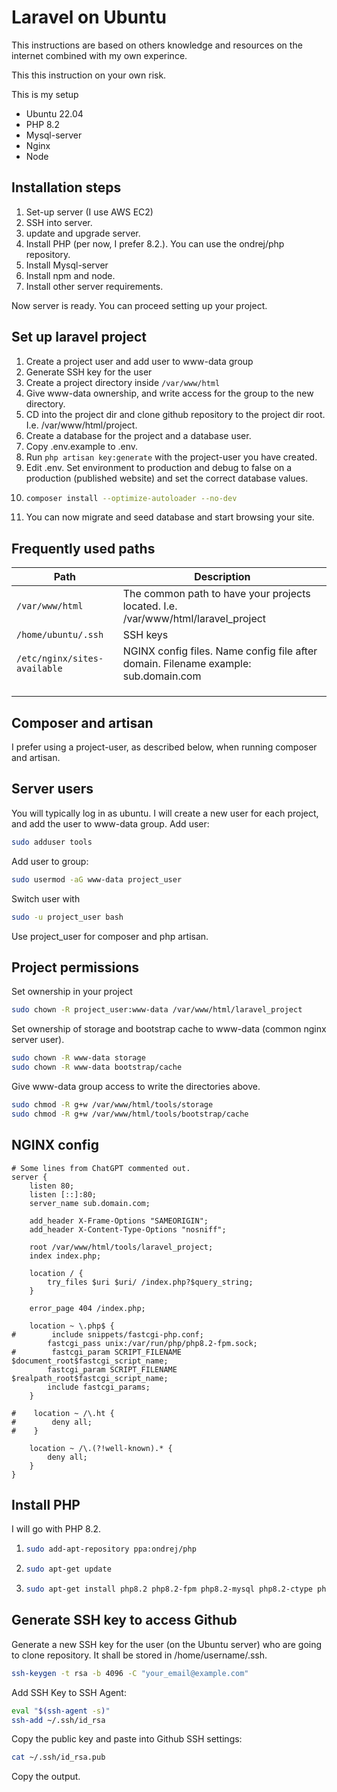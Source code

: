 # Laravel on Ubuntu
This instructions are based on others knowledge and resources on the internet combined with my own experince.

This this instruction on your own risk.

This is my setup
* Ubuntu 22.04
* PHP 8.2
* Mysql-server
* Nginx
* Node

## Installation steps
1. Set-up server (I use AWS EC2)
2. SSH into server.
3. update and upgrade server.
4. Install PHP (per now, I prefer 8.2.). You can use the ondrej/php repository.
5. Install Mysql-server
6. Install npm and node.
7. Install other server requirements.

Now server is ready. You can proceed setting up your project.

## Set up laravel project
1. Create a project user and add user to www-data group
2. Generate SSH key for the user
3. Create a project directory inside `/var/www/html`
4. Give www-data ownership, and write access for the group to the new directory.
5. CD into the project dir and clone github repository to the project dir root. I.e. /var/www/html/project.
6. Create a database for the project and a database user.
7. Copy .env.example to .env.
8. Run `php artisan key:generate` with the project-user you have created.
9. Edit .env. Set environment to production and debug to false on a production (published website) and set the correct database values.
10. ```bash
    composer install --optimize-autoloader --no-dev
    ```
11. You can now migrate and seed database and start browsing your site.

## Frequently used paths
| Path                       | Description                                                                         |
|----------------------------|-------------------------------------------------------------------------------------|
| `/var/www/html`             | The common path to have your projects located. I.e. /var/www/html/laravel_project   |
| `/home/ubuntu/.ssh`          | SSH keys                                                                            |
| `/etc/nginx/sites-available` | NGINX config files. Name config file after domain. Filename example: sub.domain.com |
|                            |                                                                                     |
|                            |                                                                                     |
|                            |                                                                                     |

## Composer and artisan
I prefer using a project-user, as described below, when running composer and artisan.

## Server users
You will typically log in as ubuntu. I will create a new user for each project, and add the user to www-data group.
Add user:
```bash
sudo adduser tools
```

Add user to group: 
```bash
sudo usermod -aG www-data project_user
```

Switch user with 
```bash
sudo -u project_user bash
```

Use project_user for composer and php artisan.

## Project permissions
Set ownership in your project
```bash
sudo chown -R project_user:www-data /var/www/html/laravel_project
```
Set ownership of storage and bootstrap cache to www-data (common nginx server user).
```bash
sudo chown -R www-data storage
sudo chown -R www-data bootstrap/cache
```

Give www-data group access to write the directories above.
```bash
sudo chmod -R g+w /var/www/html/tools/storage
sudo chmod -R g+w /var/www/html/tools/bootstrap/cache
```

## NGINX config
```nginx
# Some lines from ChatGPT commented out.
server {
    listen 80;
    listen [::]:80;
    server_name sub.domain.com;

    add_header X-Frame-Options "SAMEORIGIN";
    add_header X-Content-Type-Options "nosniff";

    root /var/www/html/tools/laravel_project;
    index index.php;

    location / {
        try_files $uri $uri/ /index.php?$query_string;
    }

    error_page 404 /index.php;

    location ~ \.php$ {
#        include snippets/fastcgi-php.conf;
        fastcgi_pass unix:/var/run/php/php8.2-fpm.sock;
#        fastcgi_param SCRIPT_FILENAME $document_root$fastcgi_script_name;
        fastcgi_param SCRIPT_FILENAME $realpath_root$fastcgi_script_name;
        include fastcgi_params;
    }

#    location ~ /\.ht {
#        deny all;
#    }

    location ~ /\.(?!well-known).* {
        deny all;
    }
}
```

## Install PHP
I will go with PHP 8.2.
1. ```bash
   sudo add-apt-repository ppa:ondrej/php
   ```
2. ```bash
   sudo apt-get update
   ```
3. ```bash
   sudo apt-get install php8.2 php8.2-fpm php8.2-mysql php8.2-ctype php8.2-curl php8.2-dom php8.2-fileinfo php8.2-filter php8.2-hash php8.2-mbstring php8.2-openssl php8.2-pcre php8.2-pdo php8.2-session php8.2-tokenizer php8.2-xml
   ```

## Generate SSH key to access Github
Generate a new SSH key for the user (on the Ubuntu server) who are going to clone repository. It shall be stored in /home/username/.ssh.

```bash
ssh-keygen -t rsa -b 4096 -C "your_email@example.com"
```
Add SSH Key to SSH Agent:
```bash
eval "$(ssh-agent -s)"
ssh-add ~/.ssh/id_rsa
```

Copy the public key and paste into Github SSH settings:
```bash
cat ~/.ssh/id_rsa.pub
```
Copy the output.
